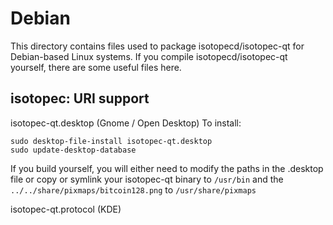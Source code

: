 
Debian
====================
This directory contains files used to package isotopecd/isotopec-qt
for Debian-based Linux systems. If you compile isotopecd/isotopec-qt yourself, there are some useful files here.

## isotopec: URI support ##


isotopec-qt.desktop  (Gnome / Open Desktop)
To install:

	sudo desktop-file-install isotopec-qt.desktop
	sudo update-desktop-database

If you build yourself, you will either need to modify the paths in
the .desktop file or copy or symlink your isotopec-qt binary to `/usr/bin`
and the `../../share/pixmaps/bitcoin128.png` to `/usr/share/pixmaps`

isotopec-qt.protocol (KDE)
